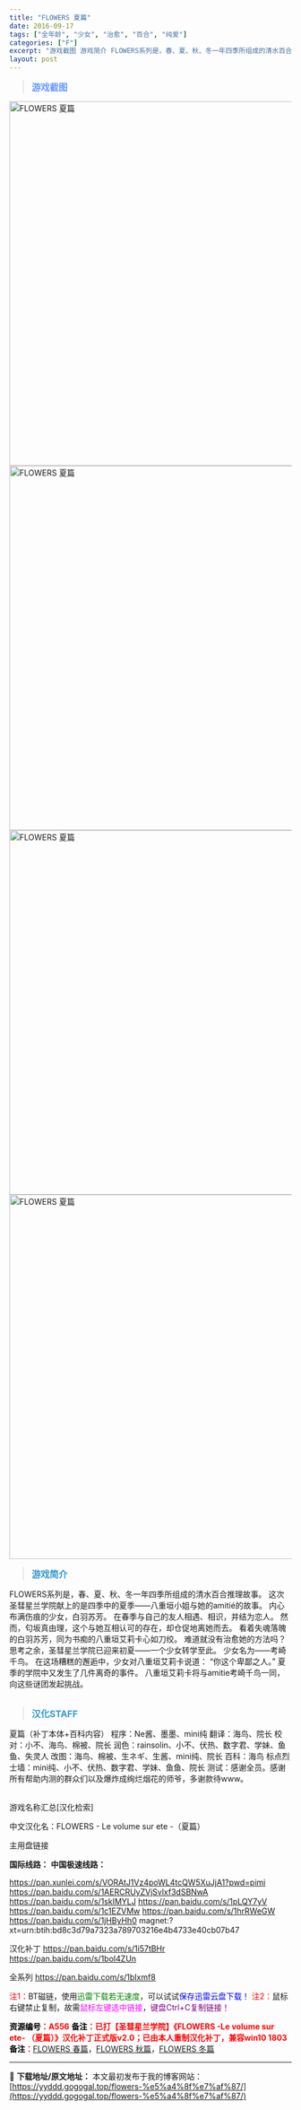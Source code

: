 ```yaml
---
title: "FLOWERS 夏篇"
date: 2016-09-17
tags: ["全年龄", "少女", "治愈", "百合", "纯爱"]
categories: ["F"]
excerpt: "游戏截图 游戏简介 FLOWERS系列是，春、夏、秋、冬一年四季所组成的清水百合推理故事。 这次圣彗星兰学院献上的是四季中的夏季——八重垣小姐与她的amitié的故事。 内心布满伤痕的少女，白羽苏芳。 在春季与自己的友人相遇、相识，并结为恋人。 然而，匂坂真由理，这个与她互相认可的存在，却仓促地离她&hellip;"
layout: post
---
```


<div>
<blockquote><b><span style="font-size: 12pt; color: #6699ff;">游戏截图</span></b></blockquote>
<div><img title="点击放大" src="https://yyddd.gogogal.top/wp-content/uploads/2025/04/20250429_6810fd25b5b1a.webp" alt="FLOWERS 夏篇" width="650" /></div>
<div><img title="点击放大" src="https://yyddd.gogogal.top/wp-content/uploads/2025/04/20250429_6810fd273c2bf.webp" alt="FLOWERS 夏篇" width="650" /></div>
<div><img title="点击放大" src="https://yyddd.gogogal.top/wp-content/uploads/2025/04/20250429_6810fd29a0515.webp" alt="FLOWERS 夏篇" width="650" /></div>
<div><img title="点击放大" src="https://yyddd.gogogal.top/wp-content/uploads/2025/04/20250429_6810fd2b88db5.webp" alt="FLOWERS 夏篇" width="650" /></div>
<blockquote><b><span style="font-size: 12pt; color: #3399cc;">游戏简介</span></b></blockquote>
<div>FLOWERS系列是，春、夏、秋、冬一年四季所组成的清水百合推理故事。
这次圣彗星兰学院献上的是四季中的夏季——八重垣小姐与她的amitié的故事。
内心布满伤痕的少女，白羽苏芳。
在春季与自己的友人相遇、相识，并结为恋人。
然而，匂坂真由理，这个与她互相认可的存在，却仓促地离她而去。
看着失魂落魄的白羽苏芳，同为书痴的八重垣艾莉卡心如刀绞。
难道就没有治愈她的方法吗？思考之余，圣彗星兰学院已迎来初夏——一个少女转学至此。
少女名为——考崎千鸟。
在这场糟糕的邂逅中，少女对八重垣艾莉卡说道：
“你这个卑鄙之人。”
夏季的学院中又发生了几件离奇的事件。
八重垣艾莉卡将与amitie考崎千鸟一同，向这些谜团发起挑战。</div>
&nbsp;
<blockquote><b><span style="font-size: 12pt; color: #3399cc;">汉化STAFF</span></b></blockquote>
<div>夏篇（补丁本体+百科内容）
程序：Ne酱、墨墨、mini纯
翻译：海鸟、院长
校对：小不、海鸟、棉被、院长
润色：rainsolin、小不、伏热、数字君、学妹、鱼鱼、失灵人
改图：海鸟、棉被、生ネギ、生酱、mini纯、院长
百科：海鸟
标点烈士墙：mini纯、小不、伏热、数字君、学妹、鱼鱼、院长
测试：感谢全员。感谢所有帮助内测的群众们以及爆炸成绚烂烟花的师爷，多谢款待www。</div>
&nbsp;

游戏名称汇总[汉化检索]

中文汉化名：FLOWERS - Le volume sur ete -（夏篇）

</div>
<div class="panel panel-primary">
<div class="panel-heading">主用盘链接</div>
<div class="panel-body">

<b>国际线路：</b>
<b>中国极速线路：</b>

<!--wechatfans start-->

https://pan.xunlei.com/s/VORAtJ1Vz4poWL4tcQW5XuJjA1?pwd=pimi
https://pan.baidu.com/s/1AERCRUyZVjSvlxf3dSBNwA
https://pan.baidu.com/s/1skIMYLJ
https://pan.baidu.com/s/1pLQY7yV
https://pan.baidu.com/s/1c1EZVMw
https://pan.baidu.com/s/1hrRWeGW
https://pan.baidu.com/s/1jHByHh0
magnet:?xt=urn:btih:bd8c3d79a7323a789703216e4b4733e40cb07b47

汉化补丁
https://pan.baidu.com/s/1i57tBHr
https://pan.baidu.com/s/1boI4ZUn

全系列
https://pan.baidu.com/s/1bIxmf8

<!--wechatfans end-->
<span style="color: #ff0000;">注1：</span>BT磁链，使用<span style="color: #008000;">迅雷下载若无速度</span>，可以试试<span style="color: #0000ff;">保存迅雷云盘下载！</span>
<span style="color: #ff0000;">注2：</span>鼠标右键禁止复制，故需<span style="color: #ff00ff;">鼠标左键选中链接</span>，<span style="color: #800080;">键盘Ctrl+C复制链接！</span>

</div>
<div class="panel-footer"><span style="color: #ff0000;"><b><span style="color: #000000;">资源编号</span>：A556</b></span>
<span style="color: #ff0000;"><b><span style="color: #000000;">备注</span>：已打【圣彗星兰学院】《FLOWERS -Le volume sur ete- （夏篇）》汉化补丁正式版v2.0；已由本人重制汉化补丁，兼容win10 1803</b></span></div>
<div><span style="color: #ff0000;"><b><span style="color: #000000;">备注</span>：</b></span><a href="https://yyddd.gogogal.top/flowers-%e6%98%a5%e7%af%87/" target="_blank" rel="noopener">FLOWERS 春篇</a>，<a href="https://yyddd.gogogal.top/flowers-%e7%a7%8b%e7%af%87/" target="_blank" rel="noopener">FLOWERS 秋篇</a>，<a href="https://yyddd.gogogal.top/flowers-%e5%86%ac%e7%af%87/" target="_blank" rel="noopener">FLOWERS 冬篇</a></div>
</div>

---
📖 **下载地址/原文地址：** 本文最初发布于我的博客网站：[https://yyddd.gogogal.top/flowers-%e5%a4%8f%e7%af%87/](https://yyddd.gogogal.top/flowers-%e5%a4%8f%e7%af%87/)
